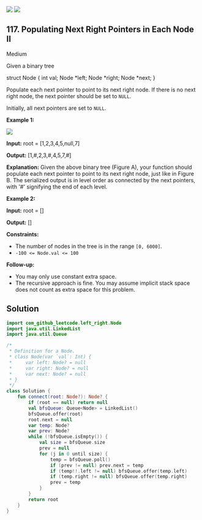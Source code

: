 [![](https://img.shields.io/github/stars/javadev/LeetCode-in-Kotlin?label=Stars&style=flat-square)](https://github.com/javadev/LeetCode-in-Kotlin)
[![](https://img.shields.io/github/forks/javadev/LeetCode-in-Kotlin?label=Fork%20me%20on%20GitHub%20&style=flat-square)](https://github.com/javadev/LeetCode-in-Kotlin/fork)

## 117\. Populating Next Right Pointers in Each Node II

Medium

Given a binary tree

struct Node { int val; Node \*left; Node \*right; Node \*next; }

Populate each next pointer to point to its next right node. If there is no next right node, the next pointer should be set to `NULL`.

Initially, all next pointers are set to `NULL`.

**Example 1:**

![](https://assets.leetcode.com/uploads/2019/02/15/117_sample.png)

**Input:** root = [1,2,3,4,5,null,7]

**Output:** [1,#,2,3,#,4,5,7,#]

**Explanation:** Given the above binary tree (Figure A), your function should populate each next pointer to point to its next right node, just like in Figure B. The serialized output is in level order as connected by the next pointers, with '#' signifying the end of each level.

**Example 2:**

**Input:** root = []

**Output:** []

**Constraints:**

*   The number of nodes in the tree is in the range `[0, 6000]`.
*   `-100 <= Node.val <= 100`

**Follow-up:**

*   You may only use constant extra space.
*   The recursive approach is fine. You may assume implicit stack space does not count as extra space for this problem.

## Solution

```kotlin
import com_github_leetcode.left_right.Node
import java.util.LinkedList
import java.util.Queue

/*
 * Definition for a Node.
 * class Node(var `val`: Int) {
 *     var left: Node? = null
 *     var right: Node? = null
 *     var next: Node? = null
 * }
 */
class Solution {
    fun connect(root: Node?): Node? {
        if (root == null) return null
        val bfsQueue: Queue<Node> = LinkedList()
        bfsQueue.offer(root)
        root.next = null
        var temp: Node?
        var prev: Node?
        while (!bfsQueue.isEmpty()) {
            val size = bfsQueue.size
            prev = null
            for (j in 0 until size) {
                temp = bfsQueue.poll()
                if (prev != null) prev.next = temp
                if (temp!!.left != null) bfsQueue.offer(temp.left)
                if (temp.right != null) bfsQueue.offer(temp.right)
                prev = temp
            }
        }
        return root
    }
}
```